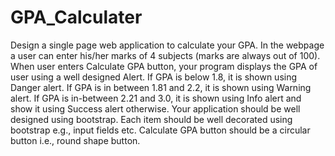 # GPA_Calculater

Design a single page web application to calculate your GPA. In the webpage a user
can enter his/her marks of 4 subjects (marks are always out of 100). When user
enters Calculate GPA button, your program displays the GPA of user using a well designed Alert. If GPA is below 1.8, it is shown using Danger alert. If GPA is in between 1.81 and 2.2, it is shown using Warning alert. If GPA is in-between 2.21
and 3.0, it is shown using Info alert and show it using Success alert otherwise.
Your application should be well designed using bootstrap. Each item should be well
decorated using bootstrap e.g., input fields etc.
Calculate GPA button should be a circular button i.e., round shape button.
